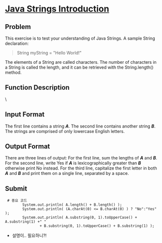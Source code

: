 # [Java Strings Introduction]

## Problem
This exercise is to test your understanding of Java Strings. A sample String declaration:
>String myString = "Hello World!"

The elements of a String are called characters. The number of characters in a String is called the length, and it can be retrieved with the String.length() method.

## Function Description
\

## Input Format
The first line contains a string ***A***. The second line contains another string ***B***. The strings are comprised of only lowercase English letters.

## Output Format
There are three lines of output: 
For the first line, sum the lengths of ***A*** and ***B***. 
For the second line, write Yes if ***A*** is lexicographically greater than ***B*** otherwise print No instead. 
For the third line, capitalize the first letter in both ***A*** and ***B*** and print them on a single line, separated by a space.

## Submit
<pre><code> # 중요 코드
        System.out.println( A.length() + B.length() );
        System.out.println( (A.charAt(0) <= B.charAt(0) ) ? "No":"Yes" );
        System.out.println( A.substring(0, 1).toUpperCase() + A.substring(1) +" "
                + B.substring(0, 1).toUpperCase() + B.substring(1) );
</code></pre>
- 설명이.. 필요하니?!

[Java Strings Introduction]: https://www.hackerrank.com/challenges/java-strings-introduction/problem